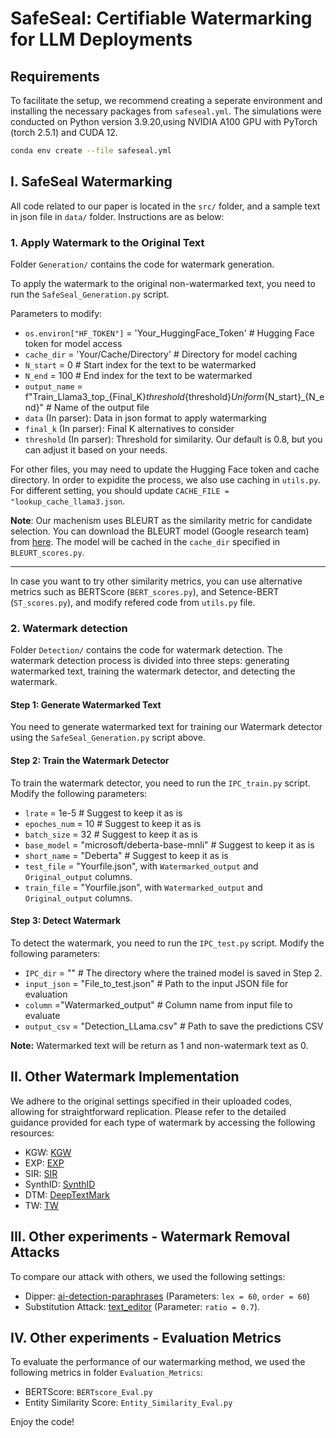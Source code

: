 
# SafeSeal: Certifiable Watermarking for LLM Deployments
## Requirements
To facilitate the setup, we recommend creating a seperate environment and installing the necessary packages from `safeseal.yml`. The simulations were conducted on Python version 3.9.20,using NVIDIA A100 GPU with PyTorch (torch 2.5.1) and CUDA 12.
```bash
conda env create --file safeseal.yml
```
## I. SafeSeal Watermarking
All code related to our paper is located in the `src/` folder, and a sample text in json file in `data/` folder. Instructions are as below: 

### 1. Apply Watermark to the Original Text
Folder `Generation/` contains the code for watermark generation. 

To apply the watermark to the original non-watermarked text, you need to run the `SafeSeal_Generation.py` script. 

Parameters to modify:
- `os.environ["HF_TOKEN"]` = 'Your_HuggingFace_Token' # Hugging Face token for model access
- `cache_dir` = 'Your/Cache/Directory' # Directory for model caching
- `N_start` = 0 # Start index for the text to be watermarked
- `N_end` = 100 # End index for the text to be watermarked
- `output_name` = f"Train_Llama3_top_{Final_K}_threshold_{threshold}_Uniform_{N_start}_{N_end}" # Name of the output file
- `data` (In parser): Data in json format to apply watermarking
- `final_k` (In parser): Final K alternatives to consider
- `threshold` (In parser): Threshold for similarity. Our default is 0.8, but you can adjust it based on your needs. 

For other files, you may need to update the Hugging Face token and cache directory.
In order to expidite the process, we also use caching in `utils.py`. For different setting, you should update `CACHE_FILE = "lookup_cache_llama3.json`.

**Note**: Our machenism uses BLEURT as the similarity metric for candidate selection. You can download the BLEURT model (Google research team) from [here](https://github.com/google-research/bleurt). The model will be cached in the `cache_dir` specified in `BLEURT_scores.py`.

---
In case you want to try other similarity metrics, you can use alternative metrics such as BERTScore (`BERT_scores.py`), and Setence-BERT (`ST_scores.py`), and modify refered code from `utils.py` file.


### 2. Watermark detection
Folder `Detection/` contains the code for watermark detection. The watermark detection process is divided into three steps: generating watermarked text, training the watermark detector, and detecting the watermark.
#### Step 1: Generate Watermarked Text
You need to generate watermarked text for training our Watermark detector using the `SafeSeal_Generation.py` script above. 


#### Step 2: Train the Watermark Detector

To train the watermark detector, you need to run the `IPC_train.py` script. Modify the following parameters:
- `lrate` = 1e-5 # Suggest to keep it as is
- `epoches_num` = 10 # Suggest to keep it as is
- `batch_size` = 32 # Suggest to keep it as is
- `base_model` = "microsoft/deberta-base-mnli" # Suggest to keep it as is
- `short_name` = "Deberta" # Suggest to keep it as is
- `test_file` = "Yourfile.json", with `Watermarked_output` and `Original_output` columns.
- `train_file` = "Yourfile.json", with `Watermarked_output` and `Original_output` columns.

#### Step 3: Detect Watermark
To detect the watermark, you need to run the `IPC_test.py` script. Modify the following parameters:
- `IPC_dir` = ""  # The directory where the trained model is saved in Step 2.
- `input_json` = "File_to_test.json"  # Path to the input JSON file for evaluation
- `column` ="Watermarked_output" # Column name from input file to evaluate
- `output_csv` = "Detection_LLama.csv"  # Path to save the predictions CSV

**Note:** Watermarked text will be return as 1 and non-watermark text as 0.

## II. Other Watermark Implementation

We adhere to the original settings specified in their uploaded codes, allowing for straightforward replication. Please refer to the detailed guidance provided for each type of watermark by accessing the following resources:
- KGW: [KGW](https://github.com/jwkirchenbauer/lm-watermarking)
- EXP: [EXP](https://github.com/jthickstun/watermark)
- SIR: [SIR](https://github.com/THU-BPM/Robust_Watermark)
- SynthID: [SynthID](https://github.com/google-deepmind/synthid-text)
- DTM: [DeepTextMark](https://github.com/tanvir097/DeepTextMark)
- TW: [TW](https://github.com/Kiode/Text_Watermark)


## III. Other experiments - Watermark Removal Attacks
To compare our attack with others, we used the following settings:
- Dipper: [ai-detection-paraphrases](https://github.com/martiansideofthemoon/ai-detection-paraphrases/tree/main) (Parameters: `lex = 60`, `order = 60`)
- Substitution Attack: [text_editor](https://github.com/THU-BPM/MarkLLM/blob/main/evaluation/tools/text_editor.py) (Parameter: `ratio = 0.7`).

## IV. Other experiments - Evaluation Metrics
To evaluate the performance of our watermarking method, we used the following metrics in folder `Evaluation_Metrics`:
- BERTScore: `BERTscore_Eval.py`
- Entity Similarity Score: `Entity_Similarity_Eval.py`


Enjoy the code!
